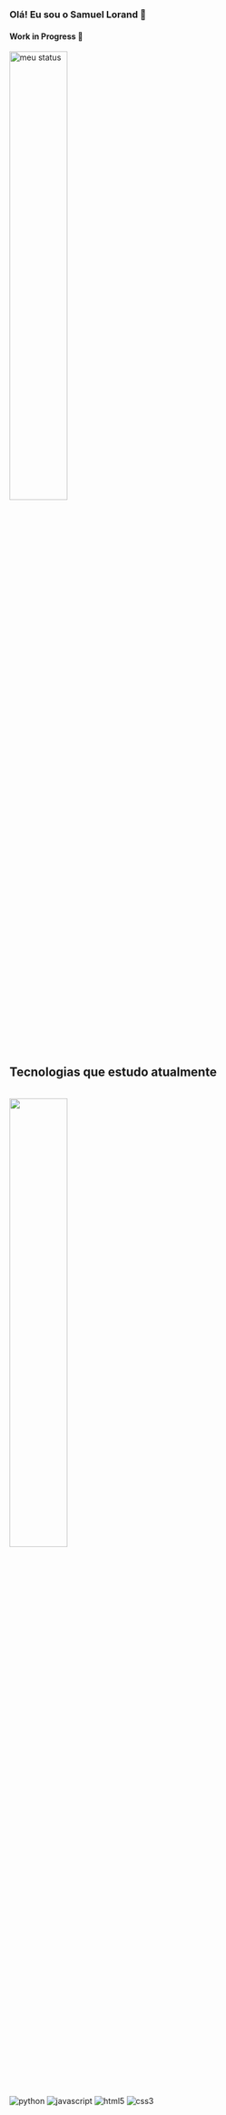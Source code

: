 ### Olá! Eu sou o Samuel Lorand 🤙

#### Work in Progress 🚧

<img alt="meu status" heigh="160px" width="45%" src="https://github-readme-stats.vercel.app/api?username=SamuelloranD&show_icons=true&theme=dark"/>

## Tecnologias que estudo atualmente

<div style="display: inline_block"><br/>
    <img align="center" width = "45%" src="https://github-readme-stats.vercel.app/api/top-langs/?username=SamuelloranD&show_icons=true&theme=dark&layout=compact" /><br>    
    <img align="center" alt="python" src="https://img.shields.io/badge/Python-14354C?style=for-the-badge&logo=python&logoColor=white"/>    
    <img align="center" alt="javascript" src="https://img.shields.io/badge/JavaScript-323330?style=for-the-badge&logo=javascript&logoColor=F7DF1E"/>
    <img align="center" alt="html5" src="https://img.shields.io/badge/HTML5-E34F26?style=for-the-badge&logo=html5&logoColor=white"/>
    <img align="center" alt="css3" src="https://img.shields.io/badge/CSS3-1572B6?style=for-the-badge&logo=css3&logoColor=white"/>
</div>
